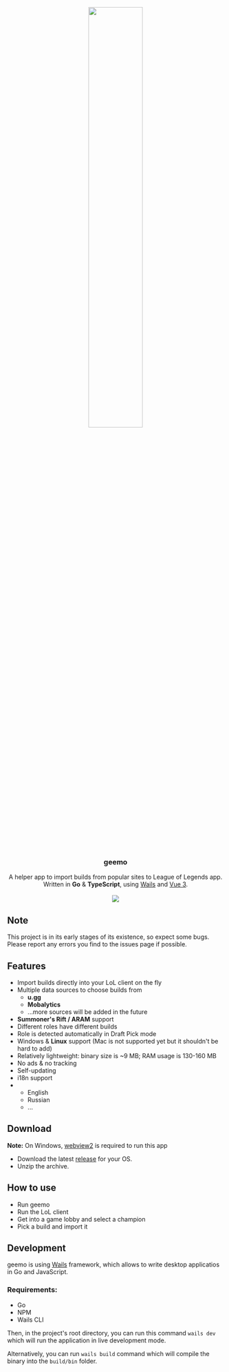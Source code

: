 <div align="center" style="text-align: center">
  <img src="https://geemo.app/appicon.png" height="50%" width="50%"/>
  <h3><strong>geemo</strong></h3>
  A helper app to import builds from popular sites to League of Legends app.
  Written in <strong>Go</strong> & <strong>TypeScript</strong>, using <a href="https://github.com/wailsapp/wails">Wails</a> and <a href="https://vuejs.org/">Vue 3</a>.
  <br/>
  <br/>
  <img src="https://geemo.app/app.png"/>
</div>

## Note 
This project is in its early stages of its existence, so expect some bugs. Please report any errors you find to the issues page if possible.

## Features
- Import builds directly into your LoL client on the fly
- Multiple data sources to choose builds from
  - __u.gg__
  - __Mobalytics__
  - ...more sources will be added in the future
- __Summoner's Rift / ARAM__ support
- Different roles have different builds
- Role is detected automatically in Draft Pick mode
- Windows & __Linux__ support (Mac is not supported yet but it shouldn't be hard to add)
- Relatively lightweight: binary size is ~9 MB; RAM usage is 130-160 MB
- No ads & no tracking
- Self-updating
- i18n support
- - English
  - Russian
  - ...

 ## Download
 __Note:__ On Windows, [webview2](https://developer.microsoft.com/en-us/microsoft-edge/webview2/#download-section) is required to run this app
 - Download the latest [release](https://github.com/Nitamet/geemo/releases/latest) for your OS.
 - Unzip the archive.

## How to use
 - Run geemo
 - Run the LoL client
 - Get into a game lobby and select a champion
 - Pick a build and import it

## Development
geemo is using [Wails](https://github.com/wailsapp/wails) framework, which allows to write desktop applicatios in Go and JavaScript.

### Requirements:
- Go
- NPM
- Wails CLI

Then, in the project's root directory, you can run this command
```wails dev```
which will run the application in live development mode.

Alternatively, you can run ```wails build``` command which will compile the binary into the ```build/bin``` folder.
